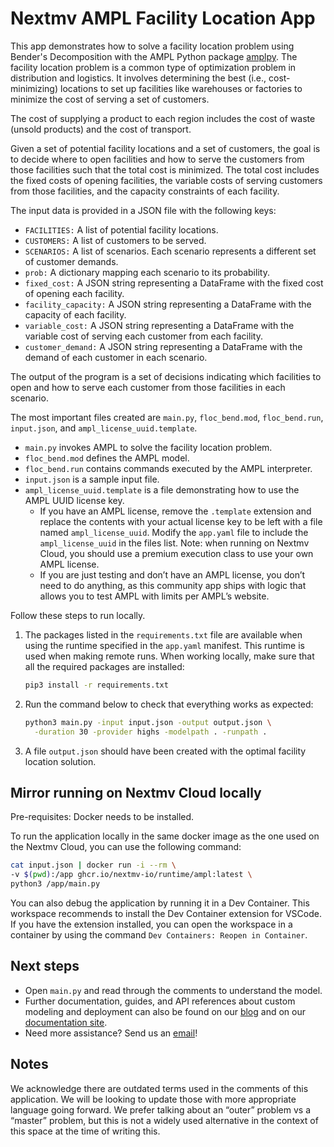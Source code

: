 # Nextmv AMPL Facility Location App

This app demonstrates how to solve a facility location problem using Bender's
Decomposition with the AMPL Python package [amplpy][amplpy]. The facility
location problem is a common type of optimization problem in distribution and
logistics. It involves determining the best (i.e., cost-minimizing) locations to
set up facilities like warehouses or factories to minimize the cost of serving a
set of customers.

The cost of supplying a product to each region includes the cost of waste
(unsold products) and the cost of transport.

Given a set of potential facility locations and a set of customers, the goal is
to decide where to open facilities and how to serve the customers from those
facilities such that the total cost is minimized. The total cost includes the
fixed costs of opening facilities, the variable costs of serving customers from
those facilities, and the capacity constraints of each facility.

The input data is provided in a JSON file with the following keys:

* `FACILITIES:` A list of potential facility locations.
* `CUSTOMERS:` A list of customers to be served.
* `SCENARIOS:` A list of scenarios. Each scenario represents a different set of
customer demands.
* `prob:` A dictionary mapping each scenario to its probability.
* `fixed_cost:` A JSON string representing a DataFrame with the fixed cost of
opening each facility.
* `facility_capacity:` A JSON string representing a DataFrame with the capacity
  of each facility.
* `variable_cost:` A JSON string representing a DataFrame with the variable cost
of serving each customer from each facility.
* `customer_demand:` A JSON string representing a DataFrame with the demand of
  each customer in each scenario.

The output of the program is a set of decisions indicating which facilities to
open and how to serve each customer from those facilities in each scenario.

The most important files created are `main.py`, `floc_bend.mod`,
`floc_bend.run`, `input.json`, and `ampl_license_uuid.template`.

* `main.py` invokes AMPL to solve the facility location problem.
* `floc_bend.mod` defines the AMPL model.
* `floc_bend.run` contains commands executed by the AMPL interpreter.
* `input.json` is a sample input file.
* `ampl_license_uuid.template` is a file demonstrating how to use the AMPL UUID
  license key.
  * If you have an AMPL license, remove the `.template` extension and replace
    the contents with your actual license key to be left with a file named
    `ampl_license_uuid`. Modify the `app.yaml` file to include the
    `ampl_license_uuid` in the files list. Note: when running on Nextmv Cloud,
    you should use a premium execution class to use your own AMPL license.
  * If you are just testing and don’t have an AMPL license, you don’t need to
    do anything, as this community app ships with logic that allows you to test
    AMPL with limits per AMPL’s website.

Follow these steps to run locally.

1. The packages listed in the `requirements.txt` file are available when using
   the runtime specified in the `app.yaml` manifest. This runtime is used when
   making remote runs. When working locally, make sure that all the required
   packages are installed:

    ```bash
    pip3 install -r requirements.txt
    ```

2. Run the command below to check that everything works as expected:

    ```bash
    python3 main.py -input input.json -output output.json \
      -duration 30 -provider highs -modelpath . -runpath .
    ```

3. A file `output.json` should have been created with the optimal facility
   location solution.

## Mirror running on Nextmv Cloud locally

Pre-requisites: Docker needs to be installed.

To run the application locally in the same docker image as the one used on the
Nextmv Cloud, you can use the following command:

```bash
cat input.json | docker run -i --rm \
-v $(pwd):/app ghcr.io/nextmv-io/runtime/ampl:latest \
python3 /app/main.py
```

You can also debug the application by running it in a Dev Container. This
workspace recommends to install the Dev Container extension for VSCode. If you
have the extension installed, you can open the workspace in a container by using
the command `Dev Containers: Reopen in Container`.

## Next steps

* Open `main.py` and read through the comments to understand the model.
* Further documentation, guides, and API references about custom modeling and
  deployment can also be found on our [blog](https://www.nextmv.io/blog) and on
  our [documentation site](https://docs.nextmv.io).
* Need more assistance? Send us an [email](mailto:support@nextmv.io)!

## Notes

We acknowledge there are outdated terms used in the comments of this
application. We will be looking to update those with more appropriate language
going forward. We prefer talking about an “outer” problem vs a “master” problem,
but this is not a widely used alternative in the context of this space at the
time of writing this.

[amplpy]: https://amplpy.ampl.com/en/latest/?_gl=1*16ca5pw*_ga*Nzk4OTUwMDgwLjE3MDgzNTIzMzg.*_ga_FY84K2YRRE*MTcwODQ0NTgwMy42LjEuMTcwODQ0NTgzOC4wLjAuMA..
